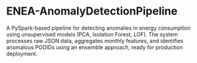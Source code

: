# ENEA-AnomalyDetectionPipeline
A PySpark-based pipeline for detecting anomalies in energy consumption using unsupervised models (PCA, Isolation Forest, LOF). The system processes raw JSON data, aggregates monthly features, and identifies anomalous PODIDs using an ensemble approach, ready for production deployment.
